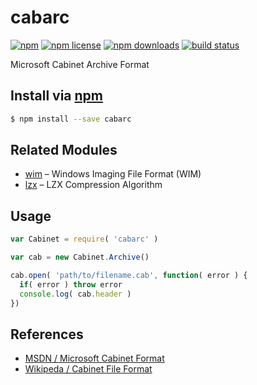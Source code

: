 # cabarc
[![npm](https://img.shields.io/npm/v/cabarc.svg?style=flat-square)](https://npmjs.com/package/cabarc)
[![npm license](https://img.shields.io/npm/l/cabarc.svg?style=flat-square)](https://npmjs.com/package/cabarc)
[![npm downloads](https://img.shields.io/npm/dm/cabarc.svg?style=flat-square)](https://npmjs.com/package/cabarc)
[![build status](https://img.shields.io/travis/jhermsmeier/node-cabarc.svg?style=flat-square)](https://travis-ci.org/jhermsmeier/node-cabarc)

Microsoft Cabinet Archive Format

## Install via [npm](https://npmjs.com)

```sh
$ npm install --save cabarc
```

## Related Modules

- [wim](http://github.com/jhermsmeier/node-wim) – Windows Imaging File Format (WIM)
- [lzx](http://github.com/jhermsmeier/node-lzx) – LZX Compression Algorithm

## Usage

```js
var Cabinet = require( 'cabarc' )
```

```js
var cab = new Cabinet.Archive()

cab.open( 'path/to/filename.cab', function( error ) {
  if( error ) throw error
  console.log( cab.header )
})
```

## References

- [MSDN / Microsoft Cabinet Format](https://msdn.microsoft.com/en-us/library/bb417343.aspx?f=255&MSPPError=-2147217396)
- [Wikipeda / Cabinet File Format](https://en.wikipedia.org/wiki/Cabinet_(file_format))
